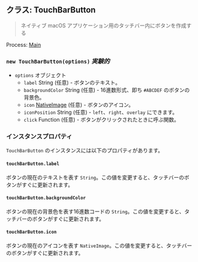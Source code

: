 ## クラス: TouchBarButton

> ネイティブ macOS アプリケーション用のタッチバー内にボタンを作成する

Process: [Main](../tutorial/application-architecture.md#main-and-renderer-processes)

### `new TouchBarButton(options)` *実験的*

* `options` オブジェクト 
  * `label` String (任意) - ボタンのテキスト。
  * `backgroundColor` String (任意) - 16進数形式、即ち `#ABCDEF` のボタンの背景色。
  * `icon` [NativeImage](native-image.md) (任意) - ボタンのアイコン。
  * `iconPosition` String (任意) - `left`、`right`、`overlay` にできます。
  * `click` Function (任意) - ボタンがクリックされたときに呼ぶ関数。

### インスタンスプロパティ

`TouchBarButton` のインスタンスには以下のプロパティがあります。

#### `touchBarButton.label`

ボタンの現在のテキストを表す `String`。この値を変更すると、タッチバーのボタンがすぐに更新されます。

#### `touchBarButton.backgroundColor`

ボタンの現在の背景色を表す16進数コードの `String`。この値を変更すると、タッチバーのボタンがすぐに更新されます。

#### `touchBarButton.icon`

ボタンの現在のアイコンを表す `NativeImage`。この値を変更すると、タッチバーのボタンがすぐに更新されます。